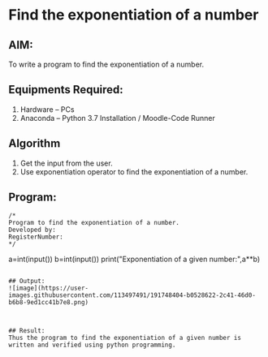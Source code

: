 # Find the exponentiation of a number

## AIM:
To write a program to find the exponentiation of a number.

## Equipments Required:
1. Hardware – PCs
2. Anaconda – Python 3.7 Installation / Moodle-Code Runner

## Algorithm
1. Get the input from the user.
2. Use exponentiation operator to find the exponentiation of a number.

## Program:
```
/*
Program to find the exponentiation of a number.
Developed by: 
RegisterNumber: 
*/
```
a=int(input())
b=int(input())
print("Exponentiation of a given number:",a**b) 

```

## Output:
![image](https://user-images.githubusercontent.com/113497491/191748404-b0528622-2c41-46d0-b6b8-9ed1cc41b7e8.png)



## Result:
Thus the program to find the exponentiation of a given number is written and verified using python programming.
